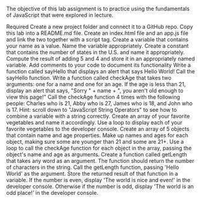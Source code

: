 The objective of this lab assignment is to practice using the fundamentals of JavaScript that were explored in lecture.

Required
Create a new project folder and connect it to a GitHub repo. Copy this lab into a README.md file.
Create an index.html file and an app.js file and link the two together with a script tag.
Create a variable that contains your name as a value.
Name the variable appropriately.
Create a constant that contains the number of states in the U.S. and name it appropriately.
Compute the result of adding 5 and 4 and store it in an appropriately named variable.
Add comments to your code to document its functionality
Write a function called sayHello that displays an alert that says Hello World!
Call the sayHello function.
Write a function called checkAge that takes two arguments: one for a name and one for an age. If the age is less than 21, display an alert that says, "Sorry " + name + ", you aren't old enough to view this page!"
Call the checkAge function 4 times with the following people: Charles who is 21, Abby who is 27, James who is 18, and John who is 17.
Hint: scroll down to "JavaScript String Operators" to see how to combine a variable with a string correctly.
Create an array of your favorite vegetables and name it accordingly.
Use a loop to display each of your favorite vegetables to the developer console.
Create an array of 5 objects that contain name and age properties. Make up names and ages for each object, making sure some are younger than 21 and some are 21+.
Use a loop to call the checkAge function for each object in the array, passing the object's name and age as arguments.
Create a function called getLength that takes any word as an argument. The function should return the number of characters in the string.
Call the getLength function, passing 'Hello World' as the argument. Store the returned result of that function in a variable.
If the number is even, display 'The world is nice and even!' in the developer console. Otherwise if the number is odd, display 'The world is an odd place!' in the developer console.